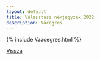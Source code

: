 ```yaml
---
layout: default
title: Választási névjegyzék 2022
description: Vácegres
---
```


{% include Vaacegres.html %}

[Vissza](./)
